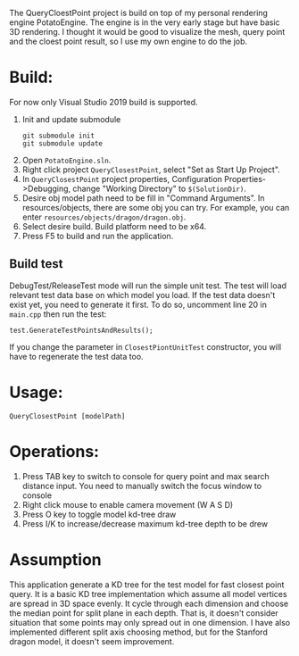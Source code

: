 The QueryCloestPoint project is build on top of my personal rendering engine PotatoEngine. The engine is in the very early stage but have basic 3D rendering. I thought it would be good to visualize the mesh, query point and the cloest point result, so I use my own engine to do the job.

# Build:
For now only Visual Studio 2019 build is supported.
1. Init and update submodule
   ```
   git submodule init
   git submodule update
   ```
2. Open `PotatoEngine.sln`.
3. Right click project `QueryClosestPoint`, select "Set as Start Up Project".
4. In `QueryClosestPoint` project properties, Configuration Properties->Debugging, change "Working Directory" to `$(SolutionDir)`.
5. Desire obj model path need to be fill in "Command Arguments". In resources/objects, there are some obj you can try. For example, you can enter `resources/objects/dragon/dragon.obj`.
6. Select desire build. Build platform need to be x64.
7. Press F5 to build and run the application.

## Build test
DebugTest/ReleaseTest mode will run the simple unit test.
The test will load relevant test data base on which model you load. If the test data doesn't exist yet, you need to generate it first. To do so, uncomment line 20 in `main.cpp` then run the test:
```
test.GenerateTestPointsAndResults();
```
If you change the parameter in `ClosestPiontUnitTest` constructor, you will have to regenerate the test data too.

# Usage: 
```
QueryClosestPoint [modelPath]
```

# Operations:
1. Press TAB key to switch to console for query point and max search distance input. You need to manually switch the focus window to console
2. Right click mouse to enable camera movement (W A S D)
3. Press O key to toggle model kd-tree draw
4. Press I/K to increase/decrease maximum kd-tree depth to be drew

# Assumption
This application generate a KD tree for the test model for fast closest point query. It is a basic KD tree implementation which assume all model vertices are spread in 3D space evenly. It cycle through each dimension and choose the median point for split plane in each depth. That is, it doesn't consider situation that some points may only spread out in one dimension. I have also implemented different split axis choosing method, but for the Stanford dragon model, it doesn't seem improvement.
